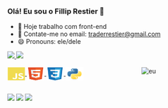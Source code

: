 ### Olá! Eu sou o Fillip Restier 👋

- 🔭 Hoje trabalho com front-end
- 💬 Contate-me no email: traderrestier@gmail.com
- 😄 Pronouns: ele/dele

<div>
  <a href="https://github.com/filliprestier">
  <img height="180em" src="https://github-readme-stats.vercel.app/api?username=filliprestier&show_icons=true&theme=dark&include_all_commits=true&count_private=true"/>
  <img height="130em" src="https://github-readme-stats.vercel.app/api/top-langs/?username=filliprestier&layout=compact&langs_count=7&theme=dark"/>
    </div>
  
  <div style="display: inline_block"><br>
  <img align="center" alt="Rafa-Js" height="30" width="40" src="https://raw.githubusercontent.com/devicons/devicon/master/icons/javascript/javascript-plain.svg">
  <img align="center" alt="Rafa-HTML" height="30" width="40" src="https://raw.githubusercontent.com/devicons/devicon/master/icons/html5/html5-original.svg">
  <img align="center" alt="Rafa-CSS" height="30" width="40" src="https://raw.githubusercontent.com/devicons/devicon/master/icons/css3/css3-original.svg">
  <img align="center" alt="Rafa-Python" height="30" width="40" src="https://raw.githubusercontent.com/devicons/devicon/master/icons/python/python-original.svg">
  <img align="right" alt="eu" height="200" width="200" src="https://media.discordapp.net/attachments/843123851479089156/880609445049159710/eu_gif.gif"
  </div>
  
  ##
  
  <div> 
  <a href="https://www.instagram.com/filliprestier/" target="_blank"><img src="https://img.shields.io/badge/-Instagram-%23E4405F?style=for-the-badge&logo=instagram&logoColor=white" target="_blank"></a>
  <a href = "restierrico@gmail.com"><img src="https://img.shields.io/badge/-Gmail-%23333?style=for-the-badge&logo=gmail&logoColor=white" target="_blank"></a>
  <a href="https://www.linkedin.com/in/fillip-restier-9367181b6/" target="_blank"><img src="https://img.shields.io/badge/-LinkedIn-%230077B5?style=for-the-badge&logo=linkedin&logoColor=white" target="_blank"></a> 
 </div>
